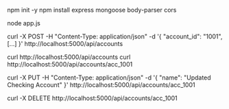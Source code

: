 

npm init -y
npm install express mongoose body-parser cors


node app.js

curl -X POST -H "Content-Type: application/json" -d '{
"account_id": "1001",
[...]
}' http://localhost:5000/api/accounts


curl http://localhost:5000/api/accounts
curl http://localhost:5000/api/accounts/acc_1001


curl -X PUT -H "Content-Type: application/json" -d '{
"name": "Updated Checking Account"
}' http://localhost:5000/api/accounts/acc_1001

curl -X DELETE http://localhost:5000/api/accounts/acc_1001
